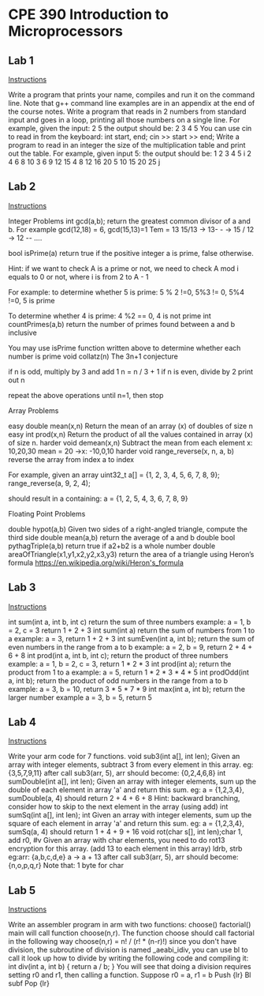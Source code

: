 # CPE 390 Introduction to Microprocessors

## Lab 1
[Instructions](https://docs.google.com/document/d/1oPngqp0FCqxsq4ot5StpIl1qULJ6FDt_MJPUhfIz7Do/edit?usp=sharing)

Write a program that prints your name, compiles and run it on the command line. Note that g++ command line examples are in an appendix at the end of the course notes.
Write a program that reads in 2 numbers from standard input and goes in a loop, printing all those numbers on a single line. For example, given the input:
2 5
the output should be:
2 3 4 5
You can use cin to read in from the keyboard:
int start, end;
cin >> start >> end;
Write a program to read in an integer the size of the multiplication table and print out the table. For example, given input 5:
the output should be:
1 2 3 4	5 i
2 4 6 8 10
3 6 9 12 15
4 8 12 16 20
5 10 15	20 25
j

## Lab 2 
[Instructions](https://docs.google.com/document/d/18pK74-B_NphYGGh554cBMsCf-L3W0d1yoSm5B0431CQ/edit?usp=sharing)

Integer Problems
int gcd(a,b);
return the greatest common divisor of a and b. For example gcd(12,18) = 6, gcd(15,13)=1
Tem = 13 15/13 -> 13- - -> 15 / 12 -> 12 -- ….

bool isPrime(a)
 return true if the positive integer a is prime,
 false otherwise.

Hint: if we want to check A is a prime or not, we need to check A mod i equals to 0 or not, where i is from 2 to A - 1

For example: to determine whether 5 is prime:
 5 % 2 !=0, 5%3 != 0, 5%4 !=0, 5 is prime

To determine whether 4 is prime: 4 %2 == 0, 4 is not prime
int countPrimes(a,b)
return the number of primes found between a and b inclusive

You may use isPrime function written above to determine whether each number is prime
void collatz(n)
The 3n+1 conjecture

if n is odd, multiply by 3 and add 1 n = n / 3 + 1
if n is even, divide by 2
print out n

repeat the above operations until n=1, then stop 

Array Problems

easy
double mean(x,n)
Return the mean of an array (x) of doubles of size n
easy
int prod(x,n)
Return the product of all the values contained in array (x) of size n.
harder
void demean(x,n)
Subtract the mean from each element
x: 10,20,30 mean = 20 ->x: -10,0,10
harder
void range_reverse(x, n, a, b)
reverse the array from index a to index 

For example, given an array
uint32_t a[] = {1, 2, 3, 4, 5, 6, 7, 8, 9};
range_reverse(a, 9, 2, 4);

should result in a containing:
a = {1, 2, 5, 4, 3, 6, 7, 8, 9}

Floating Point Problems

double hypot(a,b)
Given two sides of a right-angled triangle, compute the third side
double mean(a,b)
return the average of a and b
double bool pythagTriple(a,b)
return true if a2+b2  is a whole number
double areaOfTriangle(x1,y1,x2,y2,x3,y3)
return the area of a triangle using Heron’s formula
https://en.wikipedia.org/wiki/Heron's_formula

## Lab 3 
[Instructions](https://docs.google.com/document/d/1CEPY0TET-4erZ122Z_Po5M_wNqGvKQ7vCNt1LVVIDAo/edit?usp=sharing)

int sum(int a, int b, int c)
return the sum of three numbers
example: a = 1, b = 2, c = 3 return 1 + 2 + 3
int sum(int a)
return the sum of numbers from 1 to a
example: a = 3, return 1 + 2 + 3
int sumEven(int a, int b);
return the sum of even numbers in the range from a to b
example: a = 2, b = 9, return 2 + 4 + 6 + 8
int prod(int a, int b, int c);
return the product of three numbers
example: a = 1, b = 2, c = 3, return 1 * 2 * 3
int prod(int a);
return the product from 1 to a
example: a = 5, return 1 * 2 * 3 * 4 * 5
int prodOdd(int a, int b);
return the product of odd numbers in the range from a to b
example: a = 3, b = 10, return 3 * 5 * 7 * 9
int max(int a, int b);
return the larger number
example a = 3, b = 5, return 5

## Lab 4 
[Instructions](https://docs.google.com/document/d/170N6DQ_KvcCTuwsbLRhLkrCEKzP2Cp1QIeUSh8logF8/edit?usp=sharing)

Write your arm code for 7 functions.
void sub3(int a[], int len);
	Given an array with integer elements, subtract 3 from every element in this array.
	eg: {3,5,7,9,11} after call sub3(arr, 5), arr should become: {0,2,4,6,8}
int sumDouble(int a[], int len);
Given an array with integer elements, sum up the double of each element in array 'a' and return this sum.
	eg: a = {1,2,3,4}, sumDouble(a, 4) should return 2 + 4 + 6 + 8
Hint: backward branching, consider how to skip to the next element in the array (using add)
 int sumSq(int a[], int len); int
Given an array with integer elements, sum up the square of each element in array 'a' and return this sum.
	eg: a = {1,2,3,4}, sumSq(a, 4) should return 1 + 4 + 9 + 16
void rot(char s[], int len);char 1, add r0, #v
Given an array with char elements, you need to do rot13 encryption for this array. (add 13 to each element in this array) ldrb, strb
eg:arr: {a,b,c,d,e} a -> a + 13
after call sub3(arr, 5), arr should become: {n,o,p,q,r}
Note that: 1 byte for char

## Lab 5 
[Instructions](https://docs.google.com/document/d/1p2QG9inrbtnyuMnTmpj2mHKEslaE_xtyS2Yx02Mcf4M/edit?usp=sharing)

Write an assembler program in arm with two functions:
  choose()
  factorial()
main will call function choose(n,r).
The function choose should call factorial in the following way
choose(n,r) = n! / (r! * (n-r)!)
since you don't have division, the subroutine of division is named _aeabi_idiv, you can use bl to call it
look up how to divide by writing the following code and compiling it:	
int div(int a, int b) { return a / b; }
You will see that doing a division requires setting r0 and r1, then calling a function.
Suppose r0 = a, r1 = b
Push {lr}
Bl subf 
Pop {lr}


